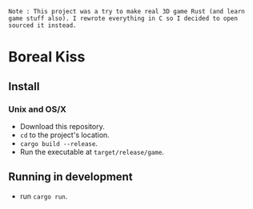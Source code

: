 `Note : This project was a try to make real 3D game Rust (and learn game stuff also). I rewrote everything in C so I decided to open sourced it instead.`

# Boreal Kiss

## Install

### Unix and OS/X

- Download this repository.
- `cd` to the project's location.
- `cargo build --release`.
- Run the executable at `target/release/game`.

## Running in development

- run `cargo run`.
